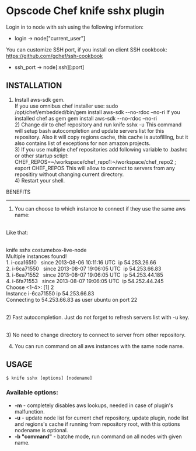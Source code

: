 Opscode Chef knife sshx plugin 
==========

Login in to node with ssh using the following information:

* login -> node["current_user"]

You can customize SSH port, if you install on client SSH cookbook: https://github.com/gchef/ssh-cookbook

* ssh_port -> node[:ssh][:port]


INSTALLATION
------------
1) Install aws-sdk gem. <br>
If you  use omnibus chef installer use:
sudo /opt/chef/embedded/bin/gem install aws-sdk --no-rdoc –no-ri
If you installed chef as gem
gem install aws-sdk --no-rdoc –no-ri
<br>2) Change dir to chef repository and run
knife sshx -u
This command will setup bash autocompletion and update servers list for this repository. Also it will copy regions cache, this cache is autofilling, but it also contains list of exceptions for non amazon projects. 
<br>3) If you use multiple chef repositories add following variable to .bashrc or other startup sctipt:
<br>CHEF_REPOS=~/workspace/chef_repo1:~/workspace/chef_repo2 ; export CHEF_REPOS
This will allow to connect to servers from any repositiry without changing current directory.
<br> 4) Restart your shell.

BENEFITS

--------
1) You can choose to which instance to connect if they use the same aws name:

<br>Like that:

<br>knife sshx costumebox-live-node
<br>Multiple instances found!
<br>1. i-cca165f0   since 2013-08-06 10:11:16 UTC  ip 54.253.26.66
<br>2. i-6ca71550   since 2013-08-07 19:06:05 UTC  ip 54.253.66.83
<br>3. i-6ea71552   since 2013-08-07 19:06:05 UTC  ip 54.253.44.185
<br>4. i-6fa71553   since 2013-08-07 19:06:05 UTC  ip 54.252.44.245
<br>Choose <1-4>: [1] 2
<br>Instance i-6ca71550 ip 54.253.66.83
<br>Connecting to 54.253.66.83 as user ubuntu on port 22

<br>2) Fast autocompletion. Just do not forget to refresh servers list with -u key.

<br>3) No need to change directory to connect to server from other repository.

4) You can run command on all aws instances with the same node name.

USAGE
-----
    $ knife sshx [options] [nodename]

### Available options:

* **-m**     - completely disables aws lookups, needed in case of plugin's malfunction.
* **-u**     - update node list for current chef repository, update plugin, node list and regions's cache if running from                 repository root, with this options nodename is optional.
* **-b "command"**     - batche mode,  run command on all nodes with given name. 	
